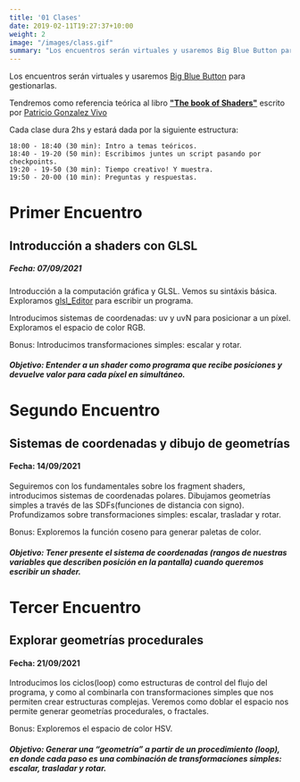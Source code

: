 ```yaml
---
title: '01 Clases'
date: 2019-02-11T19:27:37+10:00
weight: 2
image: "/images/class.gif"
summary: "Los encuentros serán virtuales y usaremos Big Blue Button para gestionarlas. Tendremos como referencia teórica al libro \"The book of Shaders\" escrito por Patricio Gonzalez Vivo. Cada clase dura 2hs y estará dada por la siguiente estruc"
---
```


Los encuentros serán virtuales y usaremos [Big Blue Button](https://bigbluebutton.org/) para gestionarlas.

Tendremos como referencia teórica al libro [**"The book of Shaders"**](https://thebookofshaders.com/) escrito por [Patricio Gonzalez Vivo](http://patriciogonzalezvivo.com/)

Cada clase dura 2hs y estará dada por la siguiente estructura:

```
18:00 - 18:40 (30 min): Intro a temas teóricos.
18:40 - 19-20 (50 min): Escribimos juntes un script pasando por checkpoints.
19:20 - 19-50 (30 min): Tiempo creativo! Y muestra.
19:50 - 20-00 (10 min): Preguntas y respuestas.

```


# **Primer Encuentro** 
## Introducción a shaders con GLSL
##### Fecha: 07/09/2021

Introducción a la computación gráfica y GLSL. Vemos su sintáxis básica. Exploramos [glsl_Editor](https://thebookofshaders.com/edit.php) para escribir un programa.

Introducimos sistemas de coordenadas: uv y uvN para posicionar a un píxel. Exploramos el espacio de color RGB.

Bonus: Introducimos transformaciones simples: escalar y rotar.

##### Objetivo: Entender a un shader como programa que recibe posiciones y devuelve valor para cada píxel en simultáneo.

# **Segundo Encuentro** 
## Sistemas de coordenadas y dibujo de geometrías
#### Fecha: 14/09/2021

Seguiremos con los fundamentales sobre los fragment shaders, introducimos sistemas de coordenadas polares. Dibujamos geometrías simples a través de las SDFs(funciones de distancia con signo).
Profundizamos sobre transformaciones simples: escalar, trasladar y rotar.

Bonus: Exploremos la función coseno para generar paletas de color.

#####  Objetivo:  Tener presente el sistema de coordenadas (rangos de nuestras variables que describen posición en la pantalla) cuando queremos escribir un shader. 


# **Tercer  Encuentro** 
## Explorar geometrías procedurales
#### Fecha: 21/09/2021

Introducimos los ciclos(loop) como estructuras de control del flujo del programa, y como al combinarla con transformaciones simples que nos permiten crear estructuras complejas.
Veremos como doblar el espacio nos permite generar geometrías procedurales, o fractales.

Bonus: Exploremos el espacio de color HSV.

##### Objetivo:  Generar una “geometría” a partir de un procedimiento (loop), en donde cada paso es una combinación  de transformaciones simples: escalar, trasladar y rotar.

